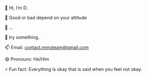 👋 Hi, I’m D.

👀 Good or bad depend on your attitude

🌱 ...

💞️ try something..

📫 Email: contact.mmoteam@gmail.com

😄 Pronouns: He/Him

⚡ Fun fact: Everything is okay that is said when you feel not okay.


<!---
vdphuoc/vdphuoc is a ✨ special ✨ repository because its `README.md` (this file) appears on your GitHub profile.
You can click the Preview link to take a look at your changes.
--->
